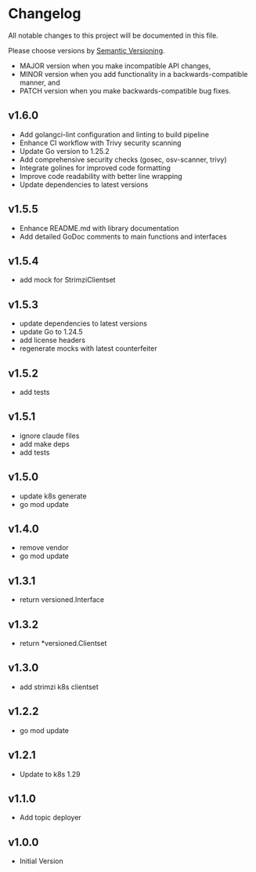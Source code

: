# Changelog

All notable changes to this project will be documented in this file.

Please choose versions by [Semantic Versioning](http://semver.org/).

* MAJOR version when you make incompatible API changes,
* MINOR version when you add functionality in a backwards-compatible manner, and
* PATCH version when you make backwards-compatible bug fixes.

## v1.6.0

- Add golangci-lint configuration and linting to build pipeline
- Enhance CI workflow with Trivy security scanning
- Update Go version to 1.25.2
- Add comprehensive security checks (gosec, osv-scanner, trivy)
- Integrate golines for improved code formatting
- Improve code readability with better line wrapping
- Update dependencies to latest versions

## v1.5.5

- Enhance README.md with library documentation
- Add detailed GoDoc comments to main functions and interfaces

## v1.5.4

- add mock for StrimziClientset 

## v1.5.3

- update dependencies to latest versions
- update Go to 1.24.5
- add license headers 
- regenerate mocks with latest counterfeiter

## v1.5.2

- add tests

## v1.5.1

- ignore claude files
- add make deps
- add tests

## v1.5.0

- update k8s generate
- go mod update

## v1.4.0

- remove vendor
- go mod update

## v1.3.1

- return versioned.Interface

## v1.3.2

- return *versioned.Clientset

## v1.3.0

- add strimzi k8s clientset

## v1.2.2

- go mod update

## v1.2.1

- Update to k8s 1.29

## v1.1.0

- Add topic deployer

## v1.0.0

- Initial Version
